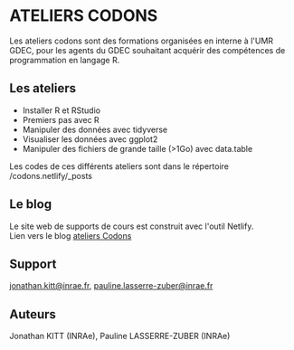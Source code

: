 # ATELIERS CODONS


Les ateliers codons sont des formations organisées en interne à l'UMR GDEC, pour les agents du GDEC souhaitant acquérir des compétences de programmation en langage R.

## Les ateliers 

- Installer R et RStudio
- Premiers pas avec R  
- Manipuler des données avec tidyverse  
- Visualiser les données avec ggplot2
- Manipuler des fichiers de grande taille (>1Go) avec data.table  

Les codes de ces différents ateliers sont dans le répertoire /codons.netlify/_posts  

## Le blog

Le site web de supports de cours est construit avec l'outil Netlify.  
Lien vers le blog [ateliers Codons](https://codons.netlify.app/parcours_perfectionnement)

## Support  
jonathan.kitt@inrae.fr, pauline.lasserre-zuber@inrae.fr


## Auteurs
Jonathan KITT (INRAe), Pauline LASSERRE-ZUBER (INRAe)  
